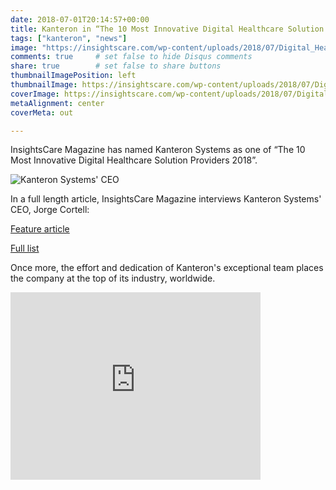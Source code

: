 ```yaml
---
date: 2018-07-01T20:14:57+00:00
title: Kanteron in “The 10 Most Innovative Digital Healthcare Solution Providers 2018”
tags: ["kanteron", "news"]
image: "https://insightscare.com/wp-content/uploads/2018/07/Digital_Healthcare_Logo.jpg"
comments: true     # set false to hide Disqus comments
share: true        # set false to share buttons
thumbnailImagePosition: left
thumbnailImage: https://insightscare.com/wp-content/uploads/2018/07/Digital_Healthcare_Logo.jpg
coverImage: https://insightscare.com/wp-content/uploads/2018/07/Digital_Healthcare_Logo.jpg
metaAlignment: center
coverMeta: out

---
```

InsightsCare Magazine has named Kanteron Systems as one of “The 10 Most Innovative Digital Healthcare Solution Providers 2018”.

<!--more-->

![Kanteron Systems' CEO](https://insightscare.com/wp-content/uploads/2018/07/Jorge_Cortell__CEO___Founder__Kanteron_Systems.jpg)

In a full length article, InsightsCare Magazine interviews Kanteron Systems' CEO, Jorge Cortell:

[Feature article](https://insightscare.com/kanteron-systems-incredible-precision-medicine-diagnostic-platform/)

[Full list](https://insightscare.com/the-10-most-innovative-digital-healthcare-solution-providers-2018-july2018/)

Once more, the effort and dedication of Kanteron's exceptional team places the company at the top of its industry, worldwide.

<iframe frameborder="0"  width="400" height="300"  title="" src="http://magazines.insightscare.com/The-10-Most-Innovative-Digital-Healthcare-Solution-Providers-2018-July2018/#page=37" type="text/html" scrolling="no" marginwidth="0" marginheight="0" allowFullScreen></iframe>
